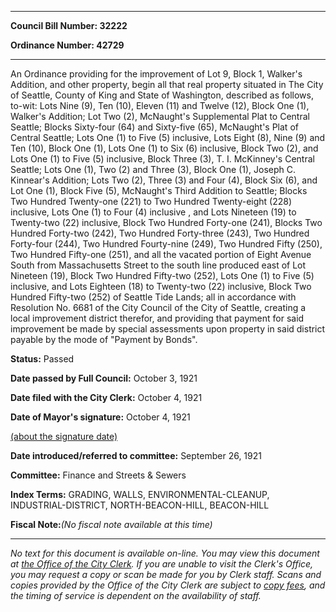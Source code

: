 

********

**Council Bill Number: 32222**
   
**Ordinance Number: 42729**
********

 An Ordinance providing for the improvement of Lot 9, Block 1, Walker's Addition, and other property, begin all that real property situated in The City of Seattle, County of King and State of Washington, described as follows, to-wit: Lots Nine (9), Ten (10), Eleven (11) and Twelve (12), Block One (1), Walker's Addition; Lot Two (2), McNaught's Supplemental Plat to Central Seattle; Blocks Sixty-four (64) and Sixty-five (65), McNaught's Plat of Central Seattle; Lots One (1) to Five (5) inclusive, Lots Eight (8), Nine (9) and Ten (10), Block One (1), Lots One (1) to Six (6) inclusive, Block Two (2), and Lots One (1) to Five (5) inclusive, Block Three (3), T. I. McKinney's Central Seattle; Lots One (1), Two (2) and Three (3), Block One (1), Joseph C. Kinnear's Addition; Lots Two (2), Three (3) and Four (4), Block Six (6), and Lot One (1), Block Five (5), McNaught's Third Addition to Seattle; Blocks Two Hundred Twenty-one (221) to Two Hundred Twenty-eight (228) inclusive, Lots One (1) to Four (4) inclusive , and Lots Nineteen (19) to Twenty-two (22) inclusive, Block Two Hundred Forty-one (241), Blocks Two Hundred Forty-two (242), Two Hundred Forty-three (243), Two Hundred Forty-four (244), Two Hundred Fourty-nine (249), Two Hundred Fifty (250), Two Hundred Fifty-one (251), and all the vacated portion of Eight Avenue South from Massachusetts Street to the south line produced east of Lot Nineteen (19), Block Two Hundred Fifty-two (252), Lots One (1) to Five (5) inclusive, and Lots Eighteen (18) to Twenty-two (22) inclusive, Block Two Hundred Fifty-two (252) of Seattle Tide Lands; all in accordance with Resolution No. 6681 of the City Council of the City of Seattle, creating a local improvement district therefor, and providing that payment for said improvement be made by special assessments upon property in said district payable by the mode of "Payment by Bonds".

**Status:** Passed
   
**Date passed by Full Council:** October 3, 1921
   
**Date filed with the City Clerk:** October 4, 1921
   
**Date of Mayor's signature:** October 4, 1921
   
[(about the signature date)](/~public/approvaldate.htm)
   
   
   
**Date introduced/referred to committee:** September 26, 1921
   
**Committee:** Finance and Streets & Sewers
   
   
**Index Terms:** GRADING, WALLS, ENVIRONMENTAL-CLEANUP, INDUSTRIAL-DISTRICT, NORTH-BEACON-HILL, BEACON-HILL

**Fiscal Note:**_(No fiscal note available at this time)_
********

_No text for this document is available on-line. You may view this document at [the Office of the City Clerk](http://www.seattle.gov/leg/clerk/contactUs.htm). If you are unable to visit the Clerk's Office, you may request a copy or scan be made for you by Clerk staff. Scans and copies provided by the Office of the City Clerk are subject to [copy fees](http://clerk.seattle.gov/~public/clerkfees.htm), and the timing of service is dependent on the availability of staff._

